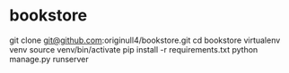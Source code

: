 # bookstore
git clone git@github.com:originull4/bookstore.git
cd bookstore
virtualenv venv
source venv/bin/activate
pip install -r requirements.txt
python manage.py runserver
